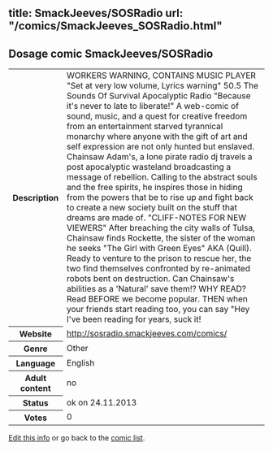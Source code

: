 title: SmackJeeves/SOSRadio
url: "/comics/SmackJeeves_SOSRadio.html"
---
Dosage comic SmackJeeves/SOSRadio
-----------------------------------------

<p id="msg"></p>
<script type="text/javascript">
if (window.location.search === '?edit_info_mail=sent_ok') {
  var elem = document.getElementById("msg");
  elem.innerHTML = 'Edited information sucessfully sent for review, which is usually done daily. Thanks!';
  elem.className = 'ok';
}
</script>
<table class="comicinfo">
<tr>
<th>Description</th><td>WORKERS WARNING, CONTAINS MUSIC PLAYER &quot;Set at very low volume, Lyrics warning&quot; 50.5 The Sounds Of Survival Apocalyptic Radio &quot;Because it's never to late to liberate!&quot; A web-comic of sound, music, and a quest for creative freedom from an entertainment starved tyrannical monarchy where anyone with the gift of art and self expression are not only hunted but enslaved. Chainsaw Adam's, a lone pirate radio dj travels a post apocalyptic wasteland broadcasting a message of rebellion. Calling to the abstract souls and the free spirits, he inspires those in hiding from the powers that be to rise up and fight back to create a new society built on the stuff that dreams are made of. &quot;CLIFF-NOTES FOR NEW VIEWERS&quot; After breaching the city walls of Tulsa, Chainsaw finds Rockette, the sister of the woman he seeks &quot;The Girl with Green Eyes&quot; AKA (Quill). Ready to venture to the prison to rescue her, the two find themselves confronted by re-animated robots bent on destruction. Can Chainsaw's abilities as a 'Natural' save them!? WHY READ? Read BEFORE we become popular. THEN when your friends start reading too, you can say &quot;Hey I've been reading for years, suck it!</td>
</tr>
<tr>
<th>Website</th><td><a href="http://sosradio.smackjeeves.com/comics/">http://sosradio.smackjeeves.com/comics/</a></td>
</tr>
<tr>
<th>Genre</th><td>Other</td>
</tr>
<tr>
<th>Language</th><td>English</td>
</tr>
<tr>
<th>Adult content</th><td>no</td>
</tr>
<tr>
<th>Status</th><td>ok on 24.11.2013</td>
</tr>
<tr>
<th>Votes</th><td>0</td>
</tr>
</table>

[Edit this info](SmackJeeves_SOSRadio_edit.html) or go back to the [comic list](../comic-index.html).
